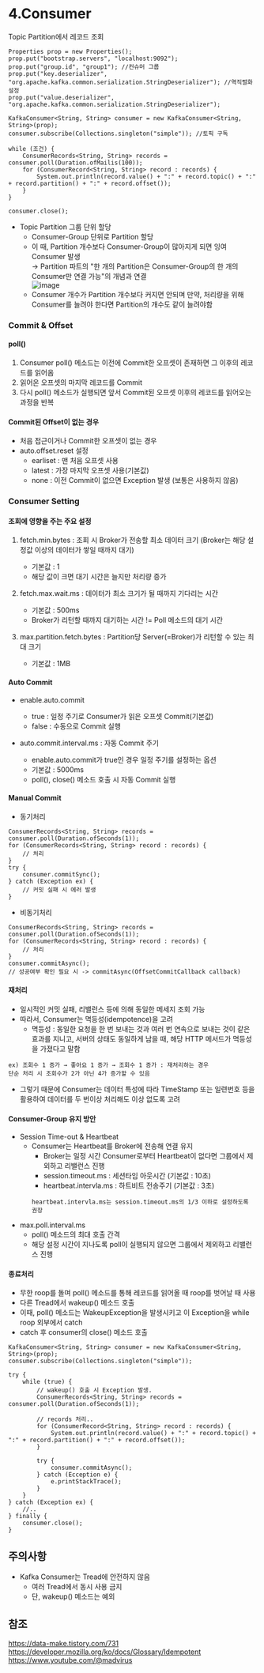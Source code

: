 # 4.Consumer
Topic Partition에서 레코드 조회
```
Properties prop = new Properties();
prop.put("bootstrap.servers", "localhost:9092");
prop.put("group.id", "group1"); //컨슈머 그룹
prop.put("key.deserializer", "org.apache.kafka.common.serialization.StringDeserializer"); //역직렬화 설정
prop.put("value.deserializer", "org.apache.kafka.common.serialization.StringDeserializer");

KafkaConsumer<String, String> consumer = new KafkaConsumer<String, String>(prop);
consumer.subscribe(Collections.singleton("simple")); //토픽 구독

while (조건) {
    ConsumerRecords<String, String> records = consumer.poll(Duration.ofMailis(100));
    for (ConsumerRecord<String, String> record : records) {
        System.out.println(record.value() + ":" + record.topic() + ":" + record.partition() + ":" + record.offset());
    }
}   

consumer.close();
```

- Topic Partition 그룹 단위 할당
    - Consumer-Group 단위로 Partition 할당
    - 이 때, Partition 개수보다 Consumer-Group이 많아지게 되면 잉여 Consumer 발생   
        → Partition 파트의 "한 개의 Partition은 Consumer-Group의 한 개의 Consumer만 연결 가능"의 개념과 연결   
    ![image](https://user-images.githubusercontent.com/103620466/230827357-84956289-c212-4fa9-93fa-fff690e5cf14.png)   
    - Consumer 개수가 Partition 개수보다 커지면 안되며 만약, 처리량을 위해 Consumer를 늘려야 한다면 Partition의 개수도 같이 늘려야함

### Commit & Offset
#### poll()
1. Consumer poll() 메소드는 이전에 Commit한 오프셋이 존재하면 그 이후의 레코드를 읽어옴
2. 읽어온 오프셋의 마지막 레코드를 Commit
3. 다시 poll() 메소드가 실행되면 앞서 Commit된 오프셋 이후의 레코드를 읽어오는 과정을 반복

#### Commit된 Offset이 없는 경우
- 처음 접근이거나 Commit한 오프셋이 없는 경우
- auto.offset.reset 설정
    - earliset : 맨 처음 오프셋 사용
    - latest : 가장 마지막 오프셋 사용(기본값)
    - none : 이전 Commit이 없으면 Exception 발생 (보통은 사용하지 않음)

### Consumer Setting
#### 조회에 영향을 주는 주요 설정
1. fetch.min.bytes : 조회 시 Broker가 전송할 최소 데이터 크기 (Broker는 해당 설정값 이상의 데이터가 쌓일 때까지 대기)
    - 기본값 : 1
    - 해당 값이 크면 대기 시간은 늘지만 처리량 증가

2. fetch.max.wait.ms : 데이터가 최소 크기가 될 때까지 기다리는 시간
    - 기본값 : 500ms
    - Broker가 리턴할 때까지 대기하는 시간 != Poll 메소드의 대기 시간

3. max.partition.fetch.bytes : Partition당 Server(=Broker)가 리턴할 수 있는 최대 크기
    - 기본값 : 1MB

#### Auto Commit
- enable.auto.commit
    - true : 일정 주기로 Consumer가 읽은 오프셋 Commit(기본값)
    - false : 수동으로 Commit 실행

- auto.commit.interval.ms : 자동 Commit 주기
    - enable.auto.commit가 true인 경우 일정 주기를 설정하는 옵션
    - 기본값 : 5000ms
    - poll(), close() 메소드 호출 시 자동 Commit 실행

#### Manual Commit
- 동기처리
```
ConsumerRecords<String, String> records = consumer.poll(Duration.ofSeconds(1));
for (ConsumerRecords<String, String> record : records) {
    // 처리
}
try {
    consumer.commitSync();
} catch (Exception ex) {
    // 커밋 실패 시 에러 발생
}
```

- 비동기처리
```
ConsumerRecords<String, String> records = consumer.poll(Duration.ofSeconds(1));
for (ConsumerRecords<String, String> record : records) {
    // 처리
}
consumer.commitAsync();
// 성공여부 확인 필요 시 -> commitAsync(OffsetCommitCallback callback)
```

#### 재처리
- 일시적인 커밋 실패, 리밸런스 등에 의해 동일한 메세지 조회 가능
- 따라서, Consumer는 멱등성(idempotence)을 고려
     - 멱등성 : 동일한 요청을 한 번 보내는 것과 여러 번 연속으로 보내는 것이 같은 효과를 지니고, 서버의 상태도 동일하게 남을 때, 해당 HTTP 메서드가 멱등성을 가졌다고 말함
```
ex) 조회수 1 증가 → 좋아요 1 증가 → 조회수 1 증가 : 재처리하는 경우
단순 처리 시 조회수가 2가 아닌 4가 증가할 수 있음
```
- 그렇기 때문에 Consumer는 데이터 특성에 따라 TimeStamp 또는 일련번호 등을 활용하여 데이터를 두 번이상 처리해도 이상 없도록 고려

#### Consumer-Group 유지 방안
- Session Time-out & Heartbeat 
    - Consumer는 Heartbeat를 Broker에 전송해 연결 유지
        - Broker는 일정 시간 Consumer로부터 Heartbeat이 없다면 그룹에서 제외하고 리밸런스 진행
        - session.timeout.ms : 세션타임 아웃시간 (기본값 : 10초)
        - heartbeat.intervla.ms : 하트비트 전송주기 (기본값 : 3초)
        ```
        heartbeat.intervla.ms는 session.timeout.ms의 1/3 이하로 설정하도록 권장
        ```
- max.poll.interval.ms
    - poll() 메소드의 최대 호출 간격
    - 해당 설정 시간이 지나도록 poll이 실행되지 않으면 그룹에서 제외하고 리밸런스 진행

#### 종료처리
- 무한 roop를 돌며 poll() 메소드를 통해 레코드를 읽어올 때 roop를 벗어날 때 사용
- 다른 Tread에서 wakeup() 메소드 호출
- 이때, poll() 메소드는 WakeupException을 발생시키고 이 Exception을 while roop 외부에서 catch
- catch 후 consumer의 close() 메소드 호출
```
KafkaConsumer<String, String> consumer = new KafkaConsumer<String, String>(prop);
consumer.subscribe(Collections.singleton("simple"));

try {
    while (true) {
        // wakeup() 호출 시 Exception 발생.
        ConsumerRecords<String, String> records = consumer.poll(Duration.ofSeconds(1));

        // records 처리..
        for (ConsumerRecord<String, String> record : records) {
            System.out.println(record.value() + ":" + record.topic() + ":" + record.partition() + ":" + record.offset());
        }

        try {
            consumer.commitAsync();  
        } catch (Ecception e) {
            e.printStackTrace();
        }
    }   
} catch (Exception ex) {
    //..
} finally {
    consumer.close();
}
```

## 주의사항
- Kafka Consumer는 Tread에 안전하지 않음
    - 여러 Tread에서 동시 사용 금지
    - 단, wakeup() 메소드는 예외
   

## 참조
https://data-make.tistory.com/731   
https://developer.mozilla.org/ko/docs/Glossary/Idempotent   
https://www.youtube.com/@madvirus
